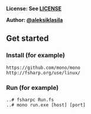 **License: See [LICENSE](https://github.com/ouspg/trytls/blob/master/LICENSE)**

**Author: [@aleksiklasila](https://github.com/aleksiklasila)**

## Get started

### Install (for example)
```
https://github.com/mono/mono
http://fsharp.org/use/linux/
```

### Run (for example)
```
..# fsharpc Run.fs
..# mono run.exe [host] [port]
```
